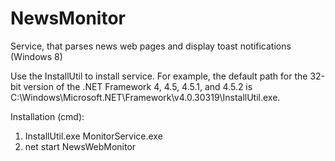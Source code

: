 # NewsMonitor
Service, that parses news web pages and display toast notifications (Windows 8)

Use the InstallUtil to install service. For example, the default path for the 32-bit version of the .NET Framework 4, 4.5, 4.5.1, and 4.5.2 is C:\Windows\Microsoft.NET\Framework\v4.0.30319\InstallUtil.exe.

Installation (cmd):
  1. InstallUtil.exe MonitorService.exe
  2. net start NewsWebMonitor
  
